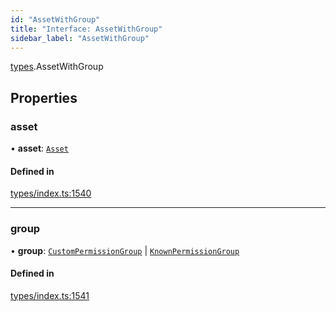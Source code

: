 ```yaml
---
id: "AssetWithGroup"
title: "Interface: AssetWithGroup"
sidebar_label: "AssetWithGroup"
---
```


[types](../../../modules/Types/Types.md).AssetWithGroup

## Properties

### asset

• **asset**: [`Asset`](../../../classes/API/Entities/Asset/Asset.md)

#### Defined in

[types/index.ts:1540](https://github.com/PolymeshAssociation/polymesh-sdk/blob/acc2284c/src/types/index.ts#L1540)

___

### group

• **group**: [`CustomPermissionGroup`](../../../classes/API/Entities/CustomPermissionGroup/CustomPermissionGroup.md) \| [`KnownPermissionGroup`](../../../classes/API/Entities/KnownPermissionGroup/KnownPermissionGroup.md)

#### Defined in

[types/index.ts:1541](https://github.com/PolymeshAssociation/polymesh-sdk/blob/acc2284c/src/types/index.ts#L1541)
